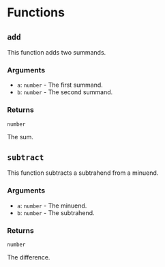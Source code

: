 # Functions

## `add`

This function adds two summands.

### Arguments

- `a`: `number` - The first summand.
- `b`: `number` - The second summand.

### Returns

`number`

The sum.

## `subtract`

This function subtracts a subtrahend from a minuend.

### Arguments

- `a`: `number` - The minuend.
- `b`: `number` - The subtrahend.

### Returns

`number`

The difference.
